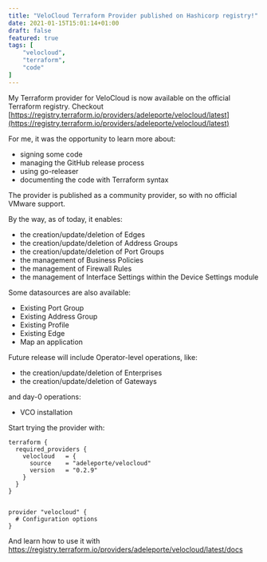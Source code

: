 ```yaml
---
title: "VeloCloud Terraform Provider published on Hashicorp registry!"
date: 2021-01-15T15:01:14+01:00
draft: false
featured: true
tags: [
    "velocloud",
    "terraform",
    "code"
]
---
```


My Terraform provider for VeloCloud is now available on the official Terraform registry. Checkout [https://registry.terraform.io/providers/adeleporte/velocloud/latest](https://registry.terraform.io/providers/adeleporte/velocloud/latest)

For me, it was the opportunity to learn more about:

* signing some code
* managing the GitHub release process
* using go-releaser
* documenting the code with Terraform syntax

The provider is published as a community provider, so with no official VMware support.

By the way, as of today, it enables:

* the creation/update/deletion of Edges
* the creation/update/deletion of Address Groups
* the creation/update/deletion of Port Groups
* the management of Business Policies
* the management of Firewall Rules
* the management of Interface Settings within the Device Settings module

Some datasources are also available:

* Existing Port Group
* Existing Address Group
* Existing Profile
* Existing Edge
* Map an application

Future release will include Operator-level operations, like:

* the creation/update/deletion of Enterprises
* the creation/update/deletion of Gateways

and day-0 operations:

* VCO installation

Start trying the provider with:

```hcl
terraform {
  required_providers {
    velocloud   = {
      source    = "adeleporte/velocloud"
      version   = "0.2.9"
    }
  }
}

 
provider "velocloud" {
  # Configuration options
}
```

And learn how to use it with https://registry.terraform.io/providers/adeleporte/velocloud/latest/docs

